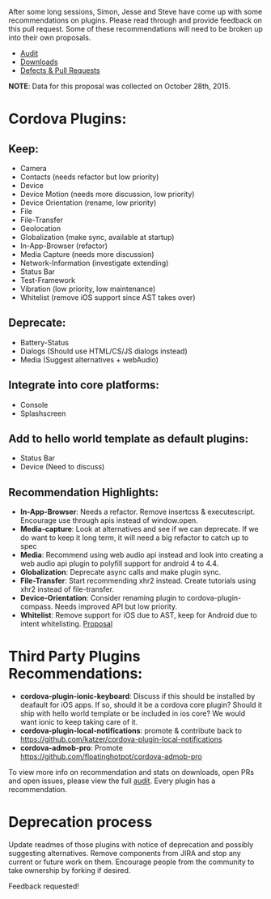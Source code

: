 After some long sessions, Simon, Jesse and Steve have come up with some recommendations on plugins. Please read through and provide feedback on this pull request. Some of these recommendations will need to be broken up into their own proposals. 

* [Audit](audit.md)
* [Downloads](charts/downloads)
* [Defects & Pull Requests](charts/Issues/Issues+PRs_Jan'17.png)
 
**NOTE**: Data for this proposal was collected on October 28th, 2015.
 

# Cordova Plugins:
## Keep:
* Camera
* Contacts (needs refactor but low priority)
* Device
* Device Motion (needs more discussion, low priority)
* Device Orientation (rename, low priority)
* File
* File-Transfer
* Geolocation
* Globalization (make sync, available at startup)
* In-App-Browser (refactor)
* Media Capture (needs more discussion)
* Network-Information (investigate extending)
* Status Bar
* Test-Framework
* Vibration (low priority, low maintenance) 
* Whitelist (remove iOS support since AST takes over)

## Deprecate:
* Battery-Status
* Dialogs (Should use HTML/CS/JS dialogs instead)
* Media (Suggest alternatives + webAudio)

## Integrate into core platforms:
* Console
* Splashscreen

## Add to hello world template as default plugins:
* Status Bar
* Device (Need to discuss)

## Recommendation Highlights:
* **In-App-Browser**: Needs a refactor. Remove insertcss & executescript. Encourage use through apis instead of window.open.
* **Media-capture**: Look at alternatives and see if we can deprecate. If we do want to keep it long term, it will need a big refactor to catch up to spec
* **Media**: Recommend using web audio api instead and look into creating a web audio api plugin to polyfill support for android 4 to 4.4. 
* **Globalization**: Deprecate async calls and make plugin sync.
* **File-Transfer**: Start recommending xhr2 instead. Create tutorials using xhr2 instead of file-transfer.
* **Device-Orientation**: Consider renaming plugin to cordova-plugin-compass. Needs improved API but low priority.
* **Whitelist**: Remove support for iOS due to AST, keep for Android due to intent whitelisting. [Proposal](https://github.com/cordova/cordova-discuss/pull/2://github.com/cordova/cordova-discuss/pull/27)

# Third Party Plugins Recommendations:
* **cordova-plugin-ionic-keyboard**: Discuss if this should be installed by deafault for iOS apps. If so, should it be a cordova core plugin? Should it ship with hello world template or be included in ios core? We would want ionic to keep taking care of it.
* **cordova-plugin-local-notifications**: promote & contribute back to https://github.com/katzer/cordova-plugin-local-notifications
* **cordova-admob-pro**: Promote https://github.com/floatinghotpot/cordova-admob-pro

To view more info on recommendation and stats on downloads, open PRs and open issues, please view the full [audit](audit.md). Every plugin has a recommendation. 

# Deprecation process
Update readmes of those plugins with notice of deprecation and possibly suggesting alternatives. Remove components from JIRA and stop any current or future work on them. Encourage people from the community to take ownership by forking if desired. 

Feedback requested!
